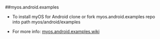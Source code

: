 ##myos.android.examples

* To install myOS for Android clone or fork myos.android.examples repo into path myos/android/examples

* For more info:
[myos.android.examples.wiki](https://github.com/amraboelela/myos.android.examples/wiki)
